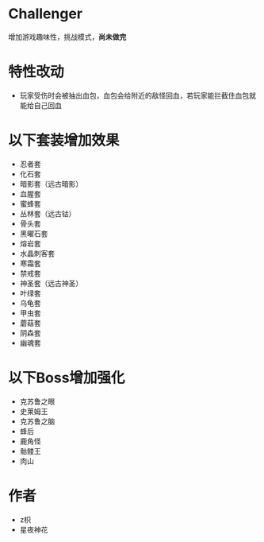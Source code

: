 # Challenger
增加游戏趣味性，挑战模式，**尚未做完**
# 特性改动
- 玩家受伤时会被抽出血包，血包会给附近的敌怪回血，若玩家能拦截住血包就能给自己回血
# 以下套装增加效果
- 忍者套
- 化石套
- 暗影套（远古暗影）
- 血腥套
- 蜜蜂套
- 丛林套（远古钴）
- 骨头套
- 黑曜石套
- 熔岩套
- 水晶刺客套
- 寒霜套
- 禁戒套
- 神圣套（远古神圣）
- 叶绿套
- 乌龟套
- 甲虫套
- 蘑菇套
- 阴森套
- 幽魂套
# 以下Boss增加强化
- 克苏鲁之眼
- 史莱姆王
- 克苏鲁之脑
- 蜂后
- 鹿角怪
- 骷髅王
- 肉山
# 作者
- z枳
- 星夜神花
